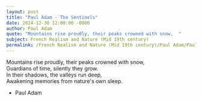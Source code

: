 ```yaml
---
layout: post
title: "Paul Adam - The Sentinels"
date: 2024-12-30 12:00:00 -0000
author: Paul Adam
quote: "Mountains rise proudly, their peaks crowned with snow,  "
subject: French Realism and Nature (Mid 19th century)
permalink: /French Realism and Nature (Mid 19th century)/Paul Adam/Paul Adam - The Sentinels
---
```


Mountains rise proudly, their peaks crowned with snow,  
Guardians of time, silently they grow.  
In their shadows, the valleys run deep,  
Awakening memories from nature's own sleep.

- Paul Adam
